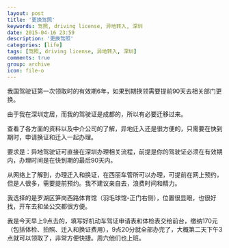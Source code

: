 ```yaml
---
layout: post
title: '更换驾照'
keywords: 驾照, driving license, 异地转入, 深圳
date: 2015-04-16 23:59
description: '更换驾照'
categories: [life]
tags: [驾照, driving license, 异地转入, 深圳]
comments: true
group: archive
icon: file-o
---
```


我国驾驶证第一次领取时的有效期6年，如果到期换领需要提前90天去相关部门更换。

由于我在深圳定居，而我的驾驶证是成都的，所以有必要迁移过来。

查看了各方面的资料以及中介公司的了解，异地迁入还是很方便的，只需要在快到期时，申请换证和迁入一起办理。

要求是：异地驾驶证可直接在深圳办理相关流程，前提是你的驾驶证必须在有效期内，办理时间是在快到期的最后90天内。


<!--more-->

从网络上了解到，办理迁入和换证，在西丽车管所可以办理，可提前在网上预约，但是人很多，需要提前预约。我不建议亲自去，浪费时间和精力。

我选择的是罗湖区笋岗西路体育馆（羽毛球馆-正门右侧），位置很显眼，也很好找，开车去和坐公交都很方便。

我是今天早上9点去的，填写好机动车驾证申请表和体检表交给前台，缴纳170元（包括体检、拍照、迁入和换证费用），9点20分就全部办完了，大概第二天下午3点就可以领取了，非常方便快捷。周六他们也上班。
